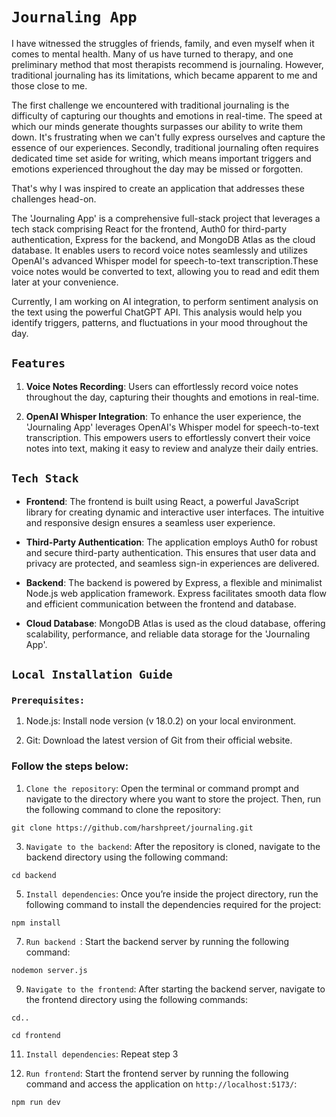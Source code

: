 # `Journaling App`
I have witnessed the struggles of friends, family, and even myself when it comes to mental health. Many of us have turned to therapy, and one preliminary method that most therapists recommend is  journaling. However, traditional journaling has its limitations, which became apparent to me and those close to me.

The first challenge we encountered with traditional journaling is the difficulty of capturing our thoughts and emotions in real-time. The speed at which our minds generate thoughts surpasses our ability to write them down. It's frustrating when we can't fully express ourselves and capture the essence of our experiences.
Secondly, traditional journaling often requires dedicated time set aside for writing, which means important triggers and emotions experienced throughout the day may be missed or forgotten.

That's why I was inspired to create an application that addresses these challenges head-on. 

The 'Journaling App' is a comprehensive full-stack project that leverages a tech stack comprising React for the frontend, Auth0 for third-party authentication, Express for the backend, and MongoDB Atlas as the cloud database. 
It enables users to record voice notes seamlessly and utilizes OpenAI's advanced Whisper model for speech-to-text transcription.These voice notes would be converted to text, allowing you to read and edit them later at your convenience.

Currently, I am working on AI integration, to perform sentiment analysis on the text using the powerful ChatGPT API. This analysis would help you identify triggers, patterns, and fluctuations in your mood throughout the day.

## `Features`

1. **Voice Notes Recording**: Users can effortlessly record voice notes throughout the day, capturing their thoughts and emotions in real-time.

2. **OpenAI Whisper Integration**: To enhance the user experience, the 'Journaling App' leverages OpenAI's  Whisper model for speech-to-text transcription. This empowers users to effortlessly convert their voice notes into text, making it easy to review and analyze their daily entries.

## `Tech Stack`

- **Frontend**: The frontend is built using React, a powerful JavaScript library for creating dynamic and interactive user interfaces. The intuitive and responsive design ensures a seamless user experience.

- **Third-Party Authentication**: The application employs Auth0 for robust and secure third-party authentication. This ensures that user data and privacy are protected, and seamless sign-in experiences are delivered.

- **Backend**: The backend is powered by Express, a flexible and minimalist Node.js web application framework. Express facilitates smooth data flow and efficient communication between the frontend and database.

- **Cloud Database**: MongoDB Atlas is used as the cloud database, offering scalability, performance, and reliable data storage for the 'Journaling App'.

## `Local Installation Guide`

### `Prerequisites:`
1. Node.js: Install node version (v 18.0.2) on your local environment.
   
2. Git: Download the latest version of Git from their official website.  

### Follow the steps below:
1. `Clone the repository`: Open the terminal or command prompt and navigate to the directory where you want to store the project. Then, run the following command to clone the repository:

```git clone https://github.com/harshpreet/journaling.git```

3. `Navigate to the backend`: After the repository is cloned, navigate to the backend directory using the following command:

```cd backend```

5. `Install dependencies`: Once you’re inside the project directory, run the following command to install the dependencies required for the project:
   
```npm install```

7. `Run backend `: Start the backend server by running the following command:
   
```nodemon server.js```

9. `Navigate to the frontend`: After starting the backend server, navigate to the frontend directory using the following commands:
    
```cd..```

```cd frontend```

11. ```Install dependencies```: Repeat step 3
    
13. `Run frontend`: Start the frontend server by running the following command and access the application on `http://localhost:5173/`:
    
```npm run dev```

